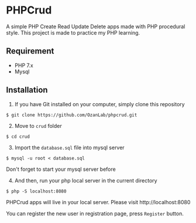 # PHPCrud

A simple PHP Create Read Update Delete apps made with PHP procedural style. 
This project is made to practice my PHP learning.

## Requirement

* PHP 7.x
* Mysql

## Installation

1. If you have Git installed on your computer, simply clone this repository
```
$ git clone https://github.com/OzanLab/phpcrud.git
```
2. Move to `crud` folder
```
$ cd crud
```

3. Import the `database.sql` file into mysql server
```
$ mysql -u root < database.sql
```
Don't forget to start your mysql server before

4. And then, run your php local server in the current directory
```
$ php -S localhost:8080
```
PHPCrud apps will live in your local server.
Please visit http://localhost:8080

You can register the new user in registration page, press `Register` button.
